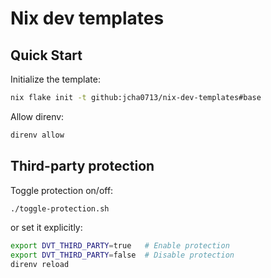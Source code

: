 # Nix dev templates

## Quick Start

Initialize the template:

```bash
nix flake init -t github:jcha0713/nix-dev-templates#base
```

Allow direnv:

```bash
direnv allow
```

## Third-party protection

Toggle protection on/off:

```bash
./toggle-protection.sh
```

or set it explicitly:

```bash
export DVT_THIRD_PARTY=true   # Enable protection
export DVT_THIRD_PARTY=false  # Disable protection
direnv reload
```
